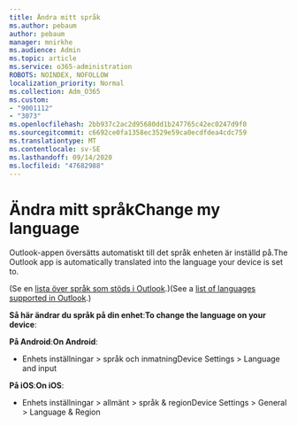 ```yaml
---
title: Ändra mitt språk
ms.author: pebaum
author: pebaum
manager: mnirkhe
ms.audience: Admin
ms.topic: article
ms.service: o365-administration
ROBOTS: NOINDEX, NOFOLLOW
localization_priority: Normal
ms.collection: Adm_O365
ms.custom:
- "9001112"
- "3073"
ms.openlocfilehash: 2bb937c2ac2d95680dd1b247765c42ec0247d9f0
ms.sourcegitcommit: c6692ce0fa1358ec3529e59ca0ecdfdea4cdc759
ms.translationtype: MT
ms.contentlocale: sv-SE
ms.lasthandoff: 09/14/2020
ms.locfileid: "47682988"
---
```

# <a name="change-my-language"></a><span data-ttu-id="773b8-102">Ändra mitt språk</span><span class="sxs-lookup"><span data-stu-id="773b8-102">Change my language</span></span>

<span data-ttu-id="773b8-103">Outlook-appen översätts automatiskt till det språk enheten är inställd på.</span><span class="sxs-lookup"><span data-stu-id="773b8-103">The Outlook app is automatically translated into the language your device is set to.</span></span> 

<span data-ttu-id="773b8-104">(Se en [lista över språk som stöds i Outlook](https://acompli.helpshift.com/a/outlook/?s=general-questions&f=in-which-languages-is-your-app-translated).)</span><span class="sxs-lookup"><span data-stu-id="773b8-104">(See a [list of languages supported in Outlook](https://acompli.helpshift.com/a/outlook/?s=general-questions&f=in-which-languages-is-your-app-translated).)</span></span> 

<span data-ttu-id="773b8-105">**Så här ändrar du språk på din enhet**:</span><span class="sxs-lookup"><span data-stu-id="773b8-105">**To change the language on your device**:</span></span> 

<span data-ttu-id="773b8-106">**På Android**:</span><span class="sxs-lookup"><span data-stu-id="773b8-106">**On Android**:</span></span> 

- <span data-ttu-id="773b8-107">Enhets inställningar > språk och inmatning</span><span class="sxs-lookup"><span data-stu-id="773b8-107">Device Settings > Language and input</span></span> 

<span data-ttu-id="773b8-108">**På iOS**:</span><span class="sxs-lookup"><span data-stu-id="773b8-108">**On iOS**:</span></span> 

- <span data-ttu-id="773b8-109">Enhets inställningar > allmänt > språk & region</span><span class="sxs-lookup"><span data-stu-id="773b8-109">Device Settings > General > Language & Region</span></span> 

